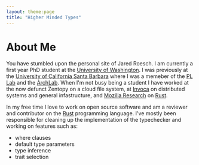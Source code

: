 ```yaml
---
layout: theme:page
title: "Higher Minded Types"
---
```


# About Me

You have stumbled upon the personal site of Jared Roesch. I am currently
a first year PhD student at the [University of
Washington](https://www.cs.washington.edu/). I was previously at the
[University of California Santa Barbara](https://www.cs.ucsb.edu/) where
I was a memeber of the [PL
Lab](https://www.cs.ucsb.edu/~benh/research/research.html) and the
[ArchLab](https://www.cs.ucsb.edu/~arch/). When I'm not busy being a
student I have worked at the now defunct Zentopy on a cloud file system,
at [Invoca](http://www.invoca.com/) on distributed systems and general infastructure,
and [Mozilla Research](https://www.mozilla.org/en-US/research/) on [Rust](https://www.rust-lang.org/).

In my free time I love to work on open source software and am a reviewer
and contributor on the [Rust](https://www.rust-lang.org/) programming
language. I've mostly been responsible for cleaning up the
implementation of the typechecker and working on features such
as:

  - where clauses
  - default type parameters
  - type inference
  - trait selection

